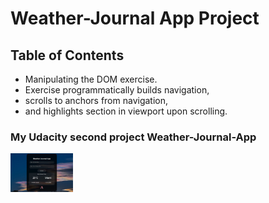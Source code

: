 # Weather-Journal App Project

## Table of Contents

- Manipulating the DOM exercise.
- Exercise programmatically builds navigation,
- scrolls to anchors from navigation,
- and highlights section in viewport upon scrolling.

### My Udacity second project Weather-Journal-App
<img
  src="https://github.com/AhmedYehia90/weather-journal-app/blob/main/preview.JPG"
  style="display: inline-block; margin: 0 auto; max-width: 100px; max-height: 100px">
